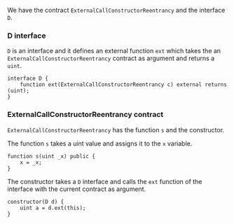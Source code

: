 We have the contract `ExternalCallConstructorReentrancy` and the interface `D`.
### D interface
`D` is an interface and it defines an external function `ext` which takes the an `ExternalCallConstructorReentrancy` contract as argument and returns a `uint`.
```
interface D {
	function ext(ExternalCallConstructorReentrancy c) external returns (uint);
}
```

### ExternalCallConstructorReentrancy contract
`ExternalCallConstructorReentrancy` has the function `s` and the constructor.

The function `s` takes a uint value and assigns it to the `x` variable.
```
function s(uint _x) public {
	x = _x;
}
```
The constructor takes a `D` interface and calls the `ext` function of the interface with the current contract as argument.
```
constructor(D d) {
    uint a = d.ext(this);
}
```